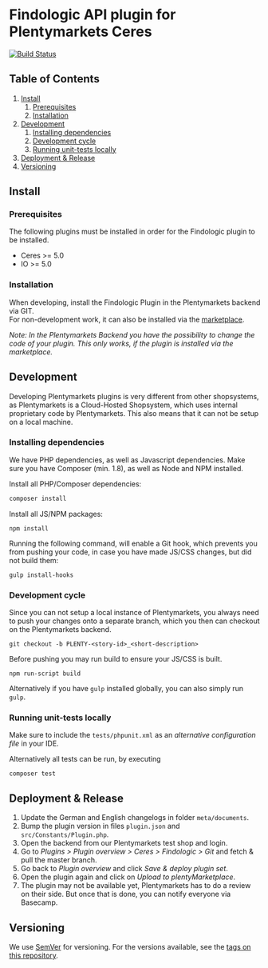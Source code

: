 # Findologic API plugin for Plentymarkets Ceres
[![Build Status](https://travis-ci.org/findologic/plugin-plentymarkets-ceres-api.svg?branch=development)](https://travis-ci.org/findologic/plugin-plentymarkets-ceres-api)

## Table of Contents

1. [Install](#install)
   1. [Prerequisites](#prerequisites)
   1. [Installation](#installation)
1. [Development](#development)
   1. [Installing dependencies](#installing-dependencies)
   1. [Development cycle](#development-cycle)
   1. [Running unit-tests locally](#running-unit-tests-locally)
1. [Deployment & Release](#deployment--release)
1. [Versioning](#versioning)

## Install

### Prerequisites

The following plugins must be installed in order for the Findologic plugin
to be installed.

* Ceres >= 5.0
* IO >= 5.0

### Installation

When developing, install the Findologic Plugin in the Plentymarkets backend via GIT.  
For non-development work, it can also be installed via the [marketplace](https://marketplace.plentymarkets.com/findologic_6390).  

*Note: In the Plentymarkets Backend you have the possibility to change the code of your plugin. This only works, if
the plugin is installed via the marketplace.*

## Development

Developing Plentymarkets plugins is very different from other shopsystems, as Plentymarkets
is a Cloud-Hosted Shopsystem, which uses internal proprietary code by Plentymarkets.
This also means that it can not be setup on a local machine.

### Installing dependencies

We have PHP dependencies, as well as Javascript dependencies. Make sure you have Composer (min. 1.8),
as well as Node and NPM installed.

Install all PHP/Composer dependencies:
```bash
composer install
```

Install all JS/NPM packages:
```
npm install
```

Running the following command, will enable a Git hook, which prevents you from pushing
your code, in case you have made JS/CSS changes, but did not build them:
```
gulp install-hooks
```

### Development cycle

Since you can not setup a local instance of Plentymarkets, you always need to push your changes
onto a separate branch, which you then can checkout on the Plentymarkets backend.

```
git checkout -b PLENTY-<story-id>_<short-description>
```

Before pushing you may run build to ensure your JS/CSS is built.

```
npm run-script build
```

Alternatively if you have `gulp` installed globally, you can also simply run `gulp`.

### Running unit-tests locally

Make sure to include the `tests/phpunit.xml` as an *alternative configuration file* in your IDE.

Alternatively all tests can be run, by executing

```
composer test
```

## Deployment & Release
1. Update the German and English changelogs in folder `meta/documents`.
1. Bump the plugin version in files `plugin.json` and `src/Constants/Plugin.php`.
1. Open the backend from our Plentymarkets test shop and login. 
1. Go to *Plugins > Plugin overview > Ceres > Findologic > Git* and fetch & pull the master branch.
1. Go back to *Plugin overview* and click *Save & deploy plugin set*.
1. Open the plugin again and click on *Upload to plentyMarketplace*.
1. The plugin may not be available yet, Plentymarkets has to do a review on their side. But once that is
 done, you can notify everyone via Basecamp.

## Versioning

We use [SemVer](http://semver.org/) for versioning. For the versions available, see the [tags on this repository](https://github.com/findologic/plugin-plentymarkets-ceres-api/tags). 
